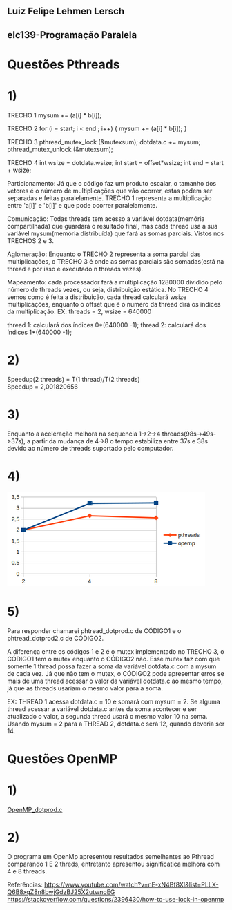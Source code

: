 ## Luiz Felipe Lehmen Lersch
## elc139-Programação Paralela
# Questões Pthreads

# 1)
TRECHO 1
mysum += (a[i] * b[i]);

TRECHO 2
for (i = start; i < end ; i++)  {
         mysum += (a[i] * b[i]);
} 

TRECHO 3
pthread_mutex_lock (&mutexsum);
dotdata.c += mysum;
pthread_mutex_unlock (&mutexsum);

TRECHO 4
int wsize = dotdata.wsize;
int start = offset*wsize;
int end = start + wsize;

Particionamento: Já que o código faz um produto escalar, o tamanho dos vetores é o número de multiplicações que vão ocorrer, estas podem ser separadas e feitas paralelamente. TRECHO 1 representa a multiplicação entre 'a[i]' e 'b[i]' e que pode ocorrer paralelamente.
 

Comunicação: Todas threads tem acesso a variável dotdata(memória compartilhada) que guardará o resultado final,
 mas cada thread usa a sua variável mysum(memória distribuída) que fará as somas parciais. Vistos nos TRECHOS 2 e 3.

Aglomeração: Enquanto o TRECHO 2 representa a soma parcial das multiplicações, o TRECHO 3 é onde as somas parciais são somadas(está na thread e por isso é executado n threads vezes).

Mapeamento: cada processador fará a multiplicação 1280000 dividido pelo número de threads vezes, ou seja, distribuição estática. No TRECHO 4 vemos como é feita a distribuição, cada thread calculará wsize multiplicações, enquanto o offset que é o numero da thread dirá os indices da multiplicação.
EX: threads = 2, wsize = 640000
     
thread 1:  calculará dos índices 0*(640000 -1);
thread 2:  calculará dos índices 1*(640000 -1);

# 2)
Speedup(2 threads) = T(1 thread)/T(2 threads)</br>Speedup = 2,001820656


# 3)
Enquanto a aceleração melhora na sequencia 1->2->4 threads(98s->49s->37s), a partir da mudança de 4->8 o tempo estabiliza entre 37s e 38s devido ao número de threads suportado pelo computador.

# 4)
![Gráfico](Imagens/GRAFICO.png)

# 5)
Para responder chamarei phtread_dotprod.c de CÓDIGO1 e o phtread_dotprod2.c de CÓDIGO2.

A diferença entre os códigos 1 e 2 é o mutex implementado no TRECHO 3, o CÓDIGO1 tem o mutex enquanto o CÓDIGO2 não. Esse mutex faz com que somente 1 thread possa fazer a soma da variável dotdata.c com a mysum de cada vez. Já que não tem o mutex, o CÓDIGO2 pode apresentar erros se mais de uma thread acessar o valor da variável dotdata.c ao mesmo tempo, já que as threads usariam o mesmo valor para a soma.

EX: THREAD 1 acessa dotdata.c = 10 e somará com mysum = 2. Se alguma thread acessar a variável dotdata.c antes da soma acontecer e ser atualizado o valor, a segunda thread usará o mesmo valor 10 na soma. Usando mysum = 2 para a THREAD 2, dotdata.c será 12, quando deveria ser 14.

# Questões OpenMP

# 1) 
[OpenMP_dotprod.c](Códigos/OpenMP_dotprod.c)

# 2) 
O programa em OpenMp apresentou resultados semelhantes ao Pthread comparando 1 E 2 threds, entretanto apresentou significatica melhora com 4 e 8 threads.

Referências: 
https://www.youtube.com/watch?v=nE-xN4Bf8XI&list=PLLX-Q6B8xqZ8n8bwjGdzBJ25X2utwnoEG
https://stackoverflow.com/questions/2396430/how-to-use-lock-in-openmp
